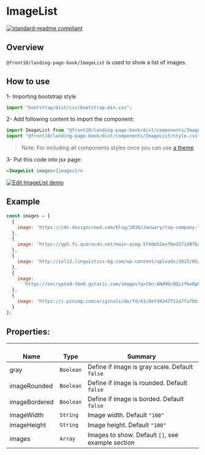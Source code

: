 # ImageList

[![standard-readme compliant](https://img.shields.io/badge/standard--readme-OK-green.svg?style=flat-square)](https://github.com/RichardLitt/standard-readme)

## Overview

`@front10/landing-page-book/ImageList` is used to show a list of images.

## How to use
1- Importing bootstrap style

```js
import "bootstrap/dist/css/bootstrap.min.css";
```
2- Add following content to import the component:

```js
import ImageList from "@front10/landing-page-book/dist/components/ImageList";
import "@front10/landing-page-book/dist/components/ImageList/style.css";
```

> Note: For including all components styles once you can use [a theme](https://github.com/front10/landing-page-book/wiki/Theming).

3- Put this code into jsx page:

```html
<ImageList images={images}/>
```

<a target="_blank" href="https://codesandbox.io/s/mmk3jnjwkj">
  <img alt="Edit ImageList demo" src="https://codesandbox.io/static/img/play-codesandbox.svg">
</a>

## Example

```js
const images = [
  {
    image: 'https://cdn.designcrowd.com/blog/2016/January/top-company-logos-black/4_Nike_400.png'
  },
  {
    image: 'https://qph.fs.quoracdn.net/main-qimg-5f4deb2eafbed371d07b24cfe4a11f6e'
  },
  {
    image: 'http://iol13.linguistics-bg.com/wp-content/uploads/2015/05/Coca-Cola-Logo-Red.png'
  },
  {
    image:
      'https://encrypted-tbn0.gstatic.com/images?q=tbn:ANd9GcQQizYke0pb5GJsX7q7EhWSIKAcGNZv53eI2H_TTPfF3p5IKNpx'
  },
  {
    image: 'https://i.pinimg.com/originals/de/fd/43/defd4347f12a7fa7bbfa192be11532d6.png'
  }
];
```

## Properties:

| </br>Name     | </br>Type | </br>Summary                                      |
| ------------- | --------- | ------------------------------------------------- |
| gray          | `Boolean` | Define if image is gray scale. Default `false`    |
| imageRounded  | `Boolean` | Define if image is rounded. Default `false`       |
| imageBordered | `Boolean` | Define if image is borded. Default `false`        |
| imageWidth    | `String`  | Image width. Default `"100"`                      |
| imageHeight   | `String`  | Image height. Default `"100"`                     |
| images        | `Array`   | Images to show. Default `[]`, see example section |
